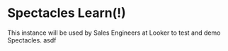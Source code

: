 # Spectacles Learn(!)

This instance will be used by Sales Engineers at Looker to test and demo Spectacles.
asdf
